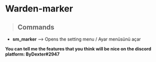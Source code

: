 # Warden-marker
> Commands
> -
- **sm_marker** --> Opens the setting menu / Ayar menüsünü açar

**You can tell me the features that you think will be nice on the discord platform: ByDexter#2947**
